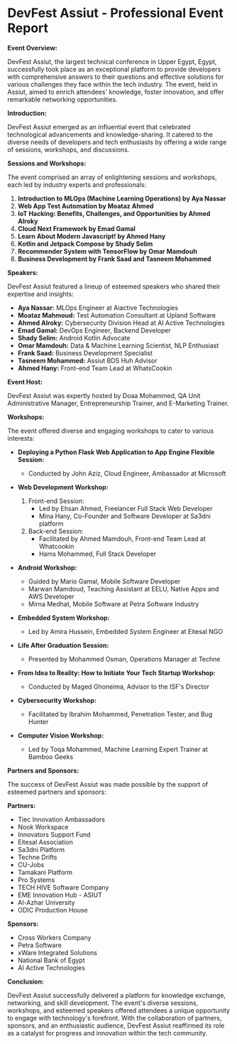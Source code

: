 # DevFest Assiut - Professional Event Report

**Event Overview:**

DevFest Assiut, the largest technical conference in Upper Egypt, Egypt, successfully took place as an exceptional platform to provide developers with comprehensive answers to their questions and effective solutions for various challenges they face within the tech industry. The event, held in Assiut, aimed to enrich attendees' knowledge, foster innovation, and offer remarkable networking opportunities.

**Introduction:**

DevFest Assiut emerged as an influential event that celebrated technological advancements and knowledge-sharing. It catered to the diverse needs of developers and tech enthusiasts by offering a wide range of sessions, workshops, and discussions.

**Sessions and Workshops:**

The event comprised an array of enlightening sessions and workshops, each led by industry experts and professionals:

1. **Introduction to MLOps (Machine Learning Operations) by Aya Nassar**
2. **Web App Test Automation by Moataz Ahmed**
3. **IoT Hacking: Benefits, Challenges, and Opportunities by Ahmed Alroky**
4. **Cloud Next Framework by Emad Gamal**
5. **Learn About Modern Javascript! by Ahmed Hany**
6. **Kotlin and Jetpack Compose by Shady Selim**
7. **Recommender System with TensorFlow by Omar Mamdouh**
8. **Business Development by Frank Saad and Tasneem Mohammed**

**Speakers:**

DevFest Assiut featured a lineup of esteemed speakers who shared their expertise and insights:

- **Aya Nassar:** MLOps Engineer at Aiactive Technologies
- **Moataz Mahmoud:** Test Automation Consultant at Upland Software
- **Ahmed Alroky:** Cybersecurity Division Head at AI Active Technologies
- **Emad Gamal:** DevOps Engineer, Backend Developer
- **Shady Selim:** Android Kotlin Advocate
- **Omar Mamdouh:** Data & Machine Learning Scientist, NLP Enthusiast
- **Frank Saad:** Business Development Specialist
- **Tasneem Mohammed:** Assiut BDS Huh Advisor
- **Ahmed Hany:** Front-end Team Lead at WhatsCookin

**Event Host:**

DevFest Assiut was expertly hosted by Doaa Mohammed, QA Unit Administrative Manager, Entrepreneurship Trainer, and E-Marketing Trainer.

**Workshops:**

The event offered diverse and engaging workshops to cater to various interests:

- **Deploying a Python Flask Web Application to App Engine Flexible Session:**
  - Conducted by John Aziz, Cloud Engineer, Ambassador at Microsoft

- **Web Development Workshop:**
  1. Front-end Session:
     - Led by Ehsan Ahmed, Freelancer Full Stack Web Developer  
     - Mina Hany, Co-Founder and Software Developer at Sa3dni platform
  2. Back-end Session:
     - Facilitated by Ahmed Mamdouh, Front-end Team Lead at Whatcookin  
     - Hams Mohammed, Full Stack Developer

- **Android Workshop:**
  - Guided by Mario Gamal, Mobile Software Developer
  - Marwan Mamdoud, Teaching Assistant at EELU, Native Apps and AWS Developer
  - Mirna Medhat, Mobile Software at Petra Software Industry

- **Embedded System Workshop:**
  - Led by Amira Hussein, Embedded System Engineer at Eitesal NGO

- **Life After Graduation Session:**
  - Presented by Mohammed Osman, Operations Manager at Techne

- **From Idea to Reality: How to Initiate Your Tech Startup Workshop:**
  - Conducted by Maged Ghoneima, Advisor to the ISF's Director

- **Cybersecurity Workshop:**
  - Facilitated by Ibrahim Mohammed, Penetration Tester, and Bug Hunter

- **Computer Vision Workshop:**
  - Led by Toqa Mohammed, Machine Learning Expert Trainer at Bamboo Geeks

**Partners and Sponsors:**

The success of DevFest Assiut was made possible by the support of esteemed partners and sponsors:

**Partners:**
- Tiec Innovation Ambassadors
- Nook Workspace
- Innovators Support Fund
- Eitesal Association
- Sa3dni Platform
- Techne Drifts
- CU-Jobs
- Tamakani Platform
- Pro Systems
- TECH HIVE Software Company
- EME Innovation Hub - ASIUT
- Al-Azhar University
- ODIC Production House

**Sponsors:**
- Cross Workers Company
- Petra Software
- xWare Integrated Solutions
- National Bank of Egypt
- AI Active Technologies

**Conclusion:**

DevFest Assiut successfully delivered a platform for knowledge exchange, networking, and skill development. The event's diverse sessions, workshops, and esteemed speakers offered attendees a unique opportunity to engage with technology's forefront. With the collaboration of partners, sponsors, and an enthusiastic audience, DevFest Assiut reaffirmed its role as a catalyst for progress and innovation within the tech community.
